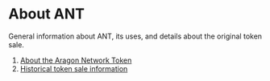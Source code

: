 # About ANT

General information about ANT, its uses, and details about the original token sale.

1. [About the Aragon Network Token](./about.md)
3. [Historical token sale information](./sale.md)
